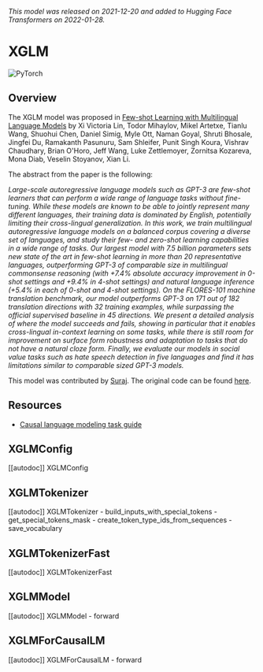 <!--Copyright 2021 The HuggingFace Team. All rights reserved.

Licensed under the Apache License, Version 2.0 (the "License"); you may not use this file except in compliance with
the License. You may obtain a copy of the License at

http://www.apache.org/licenses/LICENSE-2.0

Unless required by applicable law or agreed to in writing, software distributed under the License is distributed on
an "AS IS" BASIS, WITHOUT WARRANTIES OR CONDITIONS OF ANY KIND, either express or implied. See the License for the
specific language governing permissions and limitations under the License.

⚠️ Note that this file is in Markdown but contain specific syntax for our doc-builder (similar to MDX) that may not be
rendered properly in your Markdown viewer.

-->
*This model was released on 2021-12-20 and added to Hugging Face Transformers on 2022-01-28.*

# XGLM

<div class="flex flex-wrap space-x-1">
<img alt="PyTorch" src="https://img.shields.io/badge/PyTorch-DE3412?style=flat&logo=pytorch&logoColor=white">
</div>

## Overview

The XGLM model was proposed in [Few-shot Learning with Multilingual Language Models](https://huggingface.co/papers/2112.10668)
by Xi Victoria Lin, Todor Mihaylov, Mikel Artetxe, Tianlu Wang, Shuohui Chen, Daniel Simig, Myle Ott, Naman Goyal,
Shruti Bhosale, Jingfei Du, Ramakanth Pasunuru, Sam Shleifer, Punit Singh Koura, Vishrav Chaudhary, Brian O'Horo,
Jeff Wang, Luke Zettlemoyer, Zornitsa Kozareva, Mona Diab, Veselin Stoyanov, Xian Li.

The abstract from the paper is the following:

*Large-scale autoregressive language models such as GPT-3 are few-shot learners that can perform a wide range of language
tasks without fine-tuning. While these models are known to be able to jointly represent many different languages,
their training data is dominated by English, potentially limiting their cross-lingual generalization.
In this work, we train multilingual autoregressive language models on a balanced corpus covering a diverse set of languages,
and study their few- and zero-shot learning capabilities in a wide range of tasks. Our largest model with 7.5 billion parameters
sets new state of the art in few-shot learning in more than 20 representative languages, outperforming GPT-3 of comparable size
in multilingual commonsense reasoning (with +7.4% absolute accuracy improvement in 0-shot settings and +9.4% in 4-shot settings)
and natural language inference (+5.4% in each of 0-shot and 4-shot settings). On the FLORES-101 machine translation benchmark,
our model outperforms GPT-3 on 171 out of 182 translation directions with 32 training examples, while surpassing the
official supervised baseline in 45 directions. We present a detailed analysis of where the model succeeds and fails,
showing in particular that it enables cross-lingual in-context learning on some tasks, while there is still room for improvement
on surface form robustness and adaptation to tasks that do not have a natural cloze form. Finally, we evaluate our models
in social value tasks such as hate speech detection in five languages and find it has limitations similar to comparable sized GPT-3 models.*

This model was contributed by [Suraj](https://huggingface.co/valhalla). The original code can be found [here](https://github.com/pytorch/fairseq/tree/main/examples/xglm).

## Resources

- [Causal language modeling task guide](../tasks/language_modeling)

## XGLMConfig

[[autodoc]] XGLMConfig

## XGLMTokenizer

[[autodoc]] XGLMTokenizer
    - build_inputs_with_special_tokens
    - get_special_tokens_mask
    - create_token_type_ids_from_sequences
    - save_vocabulary

## XGLMTokenizerFast

[[autodoc]] XGLMTokenizerFast

<frameworkcontent>
<pt>

## XGLMModel

[[autodoc]] XGLMModel
    - forward

## XGLMForCausalLM

[[autodoc]] XGLMForCausalLM
    - forward
